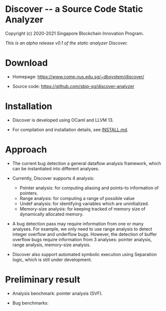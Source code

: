 Discover -- a Source Code Static Analyzer
========================================================

Copyright (c) 2020-2021 Singapore Blockchain Innovation Program.

*This is an alpha release v0.1 of the static analyzer Discover.*

# Download

- Homepage: https://www.comp.nus.edu.sg/~dbsystem/discover/

- Source code: https://github.com/sbip-sg/discover-analyzer


# Installation

- Discover is developed using OCaml and LLVM 13.

- For compilation and installation details, see [INSTALL.md](../../INSTALL.md).

# Approach

- The current bug detection a general dataflow analysis framework, which can be
  instantiated into different analyses.

- Currently, Discover supports 4 analysis:
  + Pointer analysis: for computing aliasing and points-to information of
    pointers.
  + Range analysis: for computing a range of possible value
  + Undef analysis: for identifying variables which are uninitialized.
  + Memory-size analysis: for keeping tracked of memory size of dynamically
    allocated memory.

- A bug detection pass may require information from one or many analyses. For
  example, we only need to use range analysis to detect integer overflow and
  underflow bugs. However, the detection of buffer overflow bugs require
  information from 3 analyses: pointer analysis, range analysis, memory-size
  analysis.

- Discover also support automated symbolic execution using Separation logic,
  which is still under development.

# Preliminary result

- Analysis benchmark: pointer analysis (SVF).

- Bug benchmarks:
